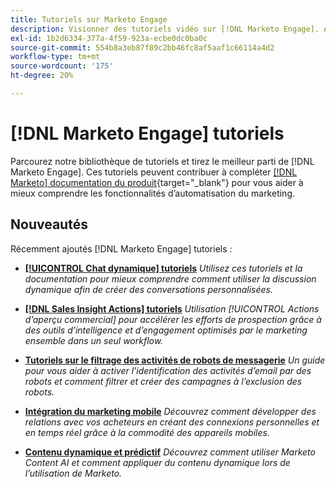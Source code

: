 ```yaml
---
title: Tutoriels sur Marketo Engage
description: Visionner des tutoriels vidéo sur [!DNL Marketo Engage]. Approfondissez votre compréhension de l’utilisation des fonctionnalités d’automatisation du marketing, etc.
exl-id: 1b2d6334-377a-4f59-923a-ecbe0dc0ba0c
source-git-commit: 554b8a3eb87f89c2bb46fc8af5aaf1c66114a4d2
workflow-type: tm+mt
source-wordcount: '175'
ht-degree: 20%

---
```


# [!DNL Marketo Engage] tutoriels

Parcourez notre bibliothèque de tutoriels et tirez le meilleur parti de [!DNL Marketo Engage]. Ces tutoriels peuvent contribuer à compléter [[!DNL Marketo] documentation du produit](https://experienceleague.adobe.com/docs/marketo/using/home.html){target=&quot;_blank&quot;} pour vous aider à mieux comprendre les fonctionnalités d’automatisation du marketing.

## Nouveautés

Récemment ajoutés [!DNL Marketo Engage] tutoriels :

* **[[!UICONTROL Chat dynamique]  tutoriels](dynamic-chat/dynamic-chat-overview.md)**
   _Utilisez ces tutoriels et la documentation pour mieux comprendre comment utiliser la discussion dynamique afin de créer des conversations personnalisées._

* **[[!DNL Sales Insight Actions] tutoriels](/help/sales-insight-actions/overview.md)**
   _Utilisation [!UICONTROL Actions d’aperçu commercial] pour accélérer les efforts de prospection grâce à des outils d’intelligence et d’engagement optimisés par le marketing ensemble dans un seul workflow._

* **[Tutoriels sur le filtrage des activités de robots de messagerie](filtering-email-bot-activities/setup.md)**
   _Un guide pour vous aider à activer l’identification des activités d’email par des robots et comment filtrer et créer des campagnes à l’exclusion des robots._

* **[Intégration du marketing mobile](cross-channel-marketing/mobile-marketing-learn.md)**
   _Découvrez comment développer des relations avec vos acheteurs en créant des connexions personnelles et en temps réel grâce à la commodité des appareils mobiles._

* **[Contenu dynamique et prédictif](email-marketing/dynamic-and-predictive-content-learn.md)**
   _Découvrez comment utiliser Marketo Content AI et comment appliquer du contenu dynamique lors de l’utilisation de Marketo._
